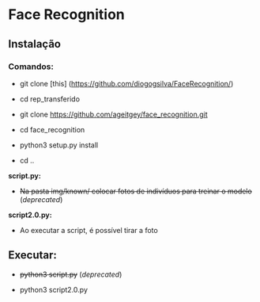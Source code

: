# Face Recognition

## Instalação

### Comandos:

* git clone [this] (https://github.com/diogogsilva/FaceRecognition/)

* cd rep_transferido

* git clone https://github.com/ageitgey/face_recognition.git

* cd face_recognition

* python3 setup.py install

* cd ..

**script.py:**

* ~~Na pasta img/known/ colocar fotos de indivíduos para treinar o modelo~~ (*deprecated*)

**script2.0.py:**

* Ao executar a script, é possível tirar a foto

## Executar:

* ~~python3 script.py~~ (*deprecated*)

* python3 script2.0.py
